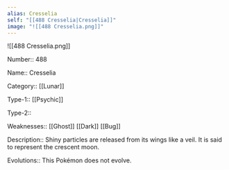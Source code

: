 ```yaml
---
alias: Cresselia
self: "[[488 Cresselia|Cresselia]]"
image: "![[488 Cresselia.png]]"
---
```


![[488 Cresselia.png]]

Number:: 488

Name:: Cresselia

Category:: [[Lunar]]

Type-1:: [[Psychic]]

Type-2:: 

Weaknesses:: [[Ghost]] [[Dark]] [[Bug]]

Description:: Shiny particles are released from its wings like a veil. It is said to represent the crescent moon.

Evolutions:: This Pokémon does not evolve.
